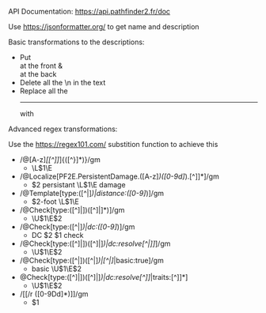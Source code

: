API Documentation: https://api.pathfinder2.fr/doc

Use https://jsonformatter.org/ to get name and description

Basic transformations to the descriptions:
- Put <section class="content"> at the front & </section> at the back
- Delete all the \n in the text
- Replace all the <hr /> with </section><section class="content extra">

Advanced regex transformations:

Use the https://regex101.com/ substition function to achieve this
- /@[A-z]*\[[^\]]*\]\{([^\}]*)\}/gm 
  - \L$1\E
- /@Localize\[PF2E.PersistentDamage.([A-z]*)([0-9d]*).[^\]]*\]/gm
  - $2 persistant \L$1\E damage
- /@Template\[type:([^|]*)\|distance:([0-9]*)\]/gm
  - $2-foot \L$1\E
- /@Check\[type:([^\]\|])([^\]\|]*)\]/gm
  - \U$1\E$2
- /@Check\[type:([^|]*)\|dc:([0-9]*)\]/gm
  - DC $2 $1 check
- /@Check\[type:([^\]\|])([^\]\|]*)\|dc:resolve[^\|\]]*\]/gm
  - \U$1\E$2
- /@Check\[type:([^\|])([^\|]*)\|[^\|]*\|basic:true\]/gm
  - basic \U$1\E$2
- @Check\[type:([^\]\|])([^\]\|]*)\|dc:resolve[^\]]*\|traits:[^\]]*\]
  - \U$1\E$2
- /\[\[\/r ([0-9Dd]*)\]\]/gm
  - $1